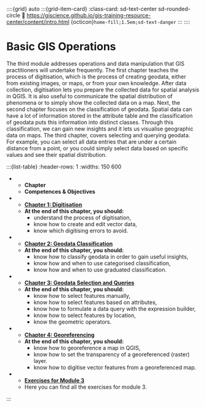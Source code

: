 ::::{grid} auto
:::{grid-item-card}
:class-card: sd-text-center sd-rounded-circle
:link: https://giscience.github.io/gis-training-resource-center/content/intro.html 
{octicon}`home-fill;1.5em;sd-text-danger`
:::
::::


# Basic GIS Operations

The third module addresses operations and data manipulation that GIS practitioners will undertake frequently. The first chapter teaches the process of digitisation, which is the process of creating geodata, either from existing images, or maps, or from your own knowledge. After data collection, digitisation lets you prepare the collected data for spatial analysis in QGIS. It is also useful to communicate the spatial distribution of phenomena or to simply show the collected data on a map. Next, the second chapter focuses on the classification of geodata. Spatial data can have a lot of information stored in the attribute table and the classification of geodata puts this information into distinct classes. Through this classification, we can gain new insights and it lets us visualise geographic data on maps. The third chapter, covers selecting and querying geodata. For example, you can select all data entries that are under a certain distance from a point, or you could simply select data based on specific values and see their spatial distribution.

:::{list-table}
:header-rows: 1
:widths: 150 600

*   - __Chapter__
    - __Competences & Objectives__
*   - __[Chapter 1: Digitisation](/content/Module_3/en_qgis_digitisation.md)__ 
    - __At the end of this chapter, you should:__
        - understand the process of digitisation,
        - know how to create and edit vector data,
        - know which digitising errors to avoid.
*   - __[Chapter 2: Geodata Classification](/content/Module_3/en_qgis_data_classification.md)__
    - __At the end of this chapter, you should:__
        - know how to classify geodata in order to gain useful insights,
        - know how and when to use categorised classification,
        - know how and when to use graduated classification.
*   - __[Chapter 3: Geodata Selection and Queries](/content/Module_3/en_qgis_data_queries.md)__
    - __At the end of this chapter, you should:__
        - know how to select features manually,
        - know how to select features based on attributes,
        - know how to formulate a data query with the expression builder,
        - know how to select features by location,
        - know the geometric operators.
*   - __[Chapter 4: Georeferencing](/content/Module_3/en_qgis_georeferencing.md)__
    - __At the end of this chapter, you should:__
        - know how to georeference a map in QGIS,
        - know how to set the transparency of a georeferenced (raster) layer.
        - know how to digitise vector features from a georeferenced map. 
*   - __[Exercises for Module 3](/content/Module_3/en_qgis_module_3_exercises.md)__
    - Here you can find all the exercises for module 3.

:::


<!--ADD: after revamp of chapter 2 this needs to be adjusted-->